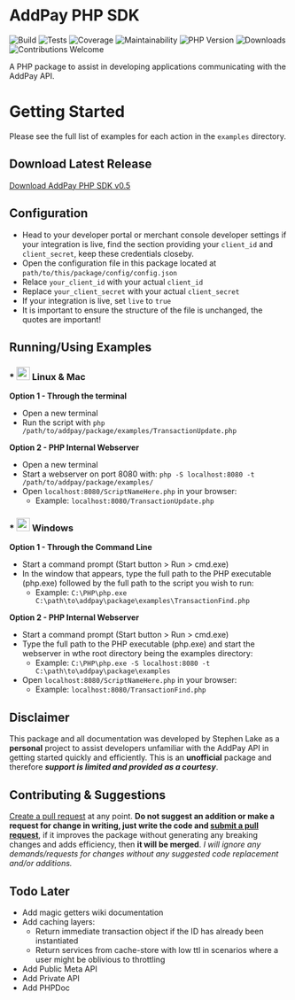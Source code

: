 # AddPay PHP SDK
![Build](https://img.shields.io/badge/build-stable-brightgreen.svg?style=flat)
![Tests](https://img.shields.io/badge/tests-passing-brightgreen.svg?style=flat)
![Coverage](https://img.shields.io/badge/coverage-100%25-brightgreen.svg?style=flat)
![Maintainability](https://img.shields.io/badge/maintainability-A++-brightgreen.svg?style=flat)
![PHP Version](https://img.shields.io/badge/php-%3E=5.3-brightgreen.svg?style=flat)
![Downloads](https://img.shields.io/badge/downloads-15-brightgreen.svg?style=flat)
![Contributions Welcome](https://img.shields.io/badge/contributions-welcome-brightgreen.svg?style=flat)

A PHP package to assist in developing applications communicating with the AddPay API.

# Getting Started
Please see the full list of examples for each action in the `examples` directory.

## Download Latest Release
[Download AddPay PHP SDK v0.5](https://github.com/stephenlake/AddPay-PHP-SDK/archive/v0.5.zip)

## Configuration
- Head to your developer portal or merchant console developer settings if your integration is live, find the section providing your `client_id` and `client_secret`, keep these credentials closeby.
- Open the configuration file in this package located at `path/to/this/package/config/config.json`
- Relace `your_client_id` with your actual `client_id`
- Replace `your_client_secret` with your actual `client_secret`
- If your integration is live, set `live` to `true`
- It is important to ensure the structure of the file is unchanged, the quotes are important!

## Running/Using Examples

### \* <img src="http://icons.iconarchive.com/icons/icons8/windows-8/256/Systems-Linux-icon.png" width="24"> Linux & Mac 
**Option 1 - Through the terminal**
- Open a new terminal
- Run the script with `php /path/to/addpay/package/examples/TransactionUpdate.php`

**Option 2 - PHP Internal Webserver**
- Open a new terminal
- Start a webserver on port 8080 with: `php -S localhost:8080 -t /path/to/addpay/package/examples/`
- Open `localhost:8080/ScriptNameHere.php` in your browser:
   - Example: `localhost:8080/TransactionUpdate.php`

### \* <img src="https://dotnetco.de/wp-content/uploads/2016/12/windows-icon256.png" width="24"> Windows
**Option 1 - Through the Command Line**
- Start a command prompt (Start button > Run > cmd.exe)
- In the window that appears, type the full path to the PHP executable (php.exe) followed by the full path to the script you wish to run:
   - Example: `C:\PHP\php.exe C:\path\to\addpay\package\examples\TransactionFind.php`

**Option 2 - PHP Internal Webserver**
- Start a command prompt (Start button > Run > cmd.exe)
- Type the full path to the PHP executable (php.exe) and start the webserver in wthe root directory being the examples directory:
   - Example: `C:\PHP\php.exe -S localhost:8080 -t C:\path\to\addpay\package\examples`
- Open `localhost:8080/ScriptNameHere.php` in your browser:
   - Example: `localhost:8080/TransactionFind.php`

## Disclaimer
This package and all documentation was developed by Stephen Lake as a **personal** project to assist developers unfamiliar with the AddPay API in getting started quickly and efficiently. This is an **unofficial** package and therefore **_support is limited and provided as a courtesy_**.

## Contributing & Suggestions
[Create a pull request](https://github.com/stephenlake/addpay-php/pulls) at any point. **Do not suggest an addition or make a request for change in writing, just write the code and [submit a pull request](https://github.com/stephenlake/addpay-php/pulls)**, if it improves the package without generating any breaking changes and adds efficiency, then **it will be merged**. _I will ignore any demands/requests for changes without any  suggested code replacement and/or additions._

## Todo Later
- Add magic getters wiki documentation
- Add caching layers:
  - Return immediate transaction object if the ID has already been instantiated
  - Return services from cache-store with low ttl in scenarios where a user might be oblivious to throttling
- Add Public Meta API
- Add Private API
- Add PHPDoc



